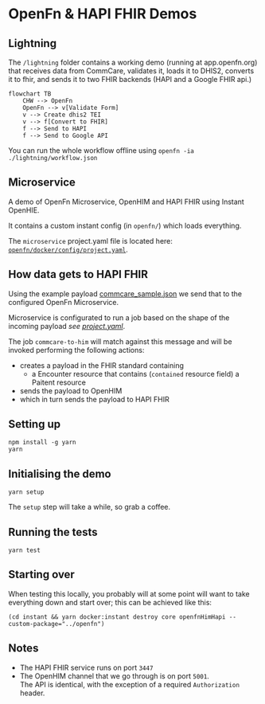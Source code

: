 # OpenFn & HAPI FHIR Demos

## Lightning

The `/lightning` folder contains a working demo (running at app.openfn.org) that
receives data from CommCare, validates it, loads it to DHIS2, converts it to
fhir, and sends it to two FHIR backends (HAPI and a Google FHIR api.)

```mermaid
flowchart TB
    CHW --> OpenFn
    OpenFn --> v[Validate Form]
    v --> Create dhis2 TEI
    v --> f[Convert to FHIR]
    f --> Send to HAPI
    f --> Send to Google API
```

You can run the whole workflow offline using `openfn -ia ./lightning/workflow.json`

## Microservice

A demo of OpenFn Microservice, OpenHIM and HAPI FHIR using Instant OpenHIE.

It contains a custom instant config (in `openfn/`) which loads everything.

The `microservice` project.yaml file is located here:
[`openfn/docker/config/project.yaml`](openfn/docker/config/project.yaml).

## How data gets to HAPI FHIR

Using the example payload [commcare_sample.json](fixtures/commcare_sample.json)
we send that to the configured OpenFn Microservice.

Microservice is configurated to run a job based on the shape of the incoming
payload _see [project.yaml](openfn/docker/config/project.yaml)_.

The job `commcare-to-him` will match against this message and will be invoked
performing the following actions:

- creates a payload in the FHIR standard containing
  - a Encounter resource that contains (`contained` resource field) a Paitent
    resource
- sends the payload to OpenHIM
- which in turn sends the payload to HAPI FHIR

## Setting up

```
npm install -g yarn
yarn
```

## Initialising the demo

```
yarn setup
```

The `setup` step will take a while, so grab a coffee.

## Running the tests

```
yarn test
```

## Starting over

When testing this locally, you probably will at some point will want to take
everything down and start over; this can be achieved like this:

```
(cd instant && yarn docker:instant destroy core openfnHimHapi --custom-package="../openfn")
```

## Notes

- The HAPI FHIR service runs on port `3447`
- The OpenHIM channel that we go through is on port `5001`.  
  The API is identical, with the exception of a required `Authorization` header.

